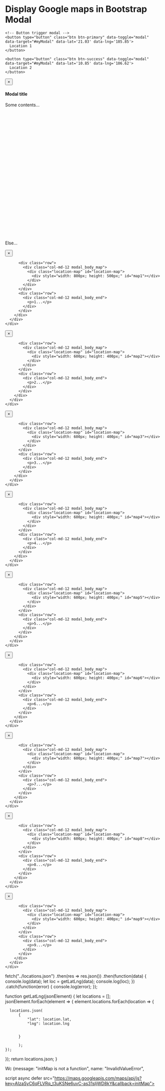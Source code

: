 <!DOCTYPE html>
<html>

<head>
  <link rel="stylesheet" href="https://cdnjs.cloudflare.com/ajax/libs/twitter-bootstrap/3.3.6/css/bootstrap.min.css">
</head>

<body>
  <div class="container-fluid">
    <h1>Display Google maps in Bootstrap Modal</h1>

    <!-- Button trigger modal -->
    <button type="button" class="btn btn-primary" data-toggle="modal" data-target="#myModal" data-lat='21.03' data-lng='105.85'>
      Location 1
    </button>

    <button type="button" class="btn btn-success" data-toggle="modal" data-target="#myModal" data-lat='10.85' data-lng='106.62'>
      Location 2
    </button>
  </div>

  <!-- Modal -->
  <div class="modal fade" id="myModal" tabindex="-1" role="dialog" aria-labelledby="myModalLabel">
    <div class="modal-dialog modal-lg" role="document">
      <div class="modal-content">
        <div class="modal-header">
          <button type="button" class="close" data-dismiss="modal" aria-label="Close"><span aria-hidden="true">&times;</span></button>
          <h4 class="modal-title" id="myModalLabel">Modal title</h4>
        </div>
        <div class="modal-body">
          <div class="row">
            <div class="col-md-12 modal_body_content">
              <p>Some contents...</p>
            </div>
          </div>
          <div class="row">
            <div class="col-md-12 modal_body_map">
              <div class="location-map" id="location-map">
                <div style="width: 600px; height: 400px;" id="map_canvas"></div>
              </div>
            </div>
          </div>
          <div class="row">
            <div class="col-md-12 modal_body_end">
              <p>Else...</p>
            </div>
          </div>
        </div>
      </div>
    </div>
  </div>

  <!-- Placed at the end of the document so the pages load faster -->
  <script src="//ajax.googleapis.com/ajax/libs/jquery/1.12.0/jquery.min.js"></script>
  <script src="//maps.googleapis.com/maps/api/js"></script>
  <script src="https://cdnjs.cloudflare.com/ajax/libs/twitter-bootstrap/3.3.6/js/bootstrap.min.js"></script>
  <script src="script.js"></script>
</body>

</html>





<!--
  <div class="container-fluid">
     <div class="row">
       <div class="col-col-sm-12 col-md-6 col-lg-4">
         <div class="flip-box">
           <div class="flip-box-inner">
             <div class="flip-box-front"><img src="/assets/images/biking.jpg" alt="Paris" style="width:300px;height:200px"></div>
             <div class="flip-box-back">
               <h2>Paris</h2>
               <p>What an amazing city</p> <button type="button" class="btn btn-primary" data-toggle="modal" data-target="#myModal1" data-lat='21.03' data-lng='105.85'>
         Location 1
       </button>
       </div>
           </div>
         </div>
       </div>
       
       <div class="col-col-sm-12 col-md-6 col-lg-4">
         <div class="flip-box">
           <div class="flip-box-inner">
             <div class="flip-box-front"><img src="assets/images/climbingsm.jpg" alt="Paris" style="width:300px;height:200px"></div>
             <div class="flip-box-back">
               <h2>Yosamite Rock Climbing</h2>
               <p>What an amazing city</p> <button type="button" class="btn btn-primary" data-toggle="modal" data-target="#myModal2" data-lat='21.03' data-lng='105.85'>
         Location 2
       </button>
             </div>
           </div>
         </div>
       </div>
       
       <div class="col-col-sm-12 col-md-6 col-lg-4">
         <div class="flip-box">
           <div class="flip-box-inner">
             <div class="flip-box-front"><img src="assets/images/everest.jpg" alt="Paris" style="width:300px;height:200px"></div>
             <div class="flip-box-back">
               <h2>Mount Everest Hiking</h2>
               <p>What an amazing city</p> <button type="button" class="btn btn-primary" data-toggle="modal" data-target="#myModal3" data-lat='21.03' data-lng='105.85'>
         Location 3
       </button>
             </div>
           </div>
         </div>
       </div>
       
       <div class="col-col-sm-12 col-md-6 col-lg-4 my-2">
         <div class="flip-box">
           <div class="flip-box-inner">
             <div class="flip-box-front"><img src="assets/images/womansurfing2.jpg" alt="Paris" style="width:300px;height:200px"></div>
             <div class="flip-box-back">
               <h2>Surfing the Coastline</h2>
               <p>What an amazing city</p> <button type="button" class="btn btn-primary" data-toggle="modal" data-target="#myModal4" data-lat='21.03' data-lng='105.85'>
         Location 4
       </button>
             </div>
           </div>
         </div>
       </div>
       
       <div class="col-col-sm-12 col-md-6 col-lg-4 my-2">
         <div class="flip-box">
           <div class="flip-box-inner">
             <div class="flip-box-front"><img src="assets/images/skiingsm.jpg" alt="Paris" style="width:300px;height:200px"></div>
             <div class="flip-box-back">
               <h2>Skiing The French Alps</h2>
               <p>What an amazing city</p><button type="button" class="btn btn-primary" data-toggle="modal" data-target="#myModal5" data-lat='21.03' data-lng='105.85'>
         Location 5
       </button>
             </div>
           </div>
         </div>
       </div>
       <div class="col-col-sm-12 col-md-6 col-lg-4 my-2">
         <div class="flip-box">
           <div class="flip-box-inner">
             <div class="flip-box-front"><img src="assets/images/skydive.jpg" alt="Paris" style="width:300px;height:200px"></div>
             <div class="flip-box-back">
               <h2>Paris</h2>
               <p>What an amazing city</p><button type="button" class="btn btn-primary" data-toggle="modal" data-target="#myModal6" data-lat='21.03' data-lng='105.85'>
         Location 6
       </button>
             </div>
           </div>
         </div>
       </div>
       
       <div class="col-col-sm-12 col-md-6 col-lg-4">
         <div class="flip-box">
           <div class="flip-box-inner">
             <div class="flip-box-front"><img src="assets/images/sharkadventure.jpg" alt="Paris" style="width:300px;height:200px"></div>
             <div class="flip-box-back">
               <h2>Australian Shark Diving</h2>
               <p>What an amazing city</p><button type="button" class="btn btn-primary" data-toggle="modal" data-target="#myModal7" data-lat='21.03' data-lng='105.85'>
         Location 7
       </button>
             </div>
           </div>
         </div>
       </div>
       
       <div class="col-col-sm-12 col-md-6 col-lg-4">
         <div class="flip-box">
           <div class="flip-box-inner">
             <div class="flip-box-front"><img src="assets/images/nileboat.jpg" alt="Paris" style="width:300px;height:200px"></div>
             <div class="flip-box-back">
               <h2>Sailing The Nile</h2>
               <p>What an amazing city</p><button type="button" class="btn btn-primary" data-toggle="modal" data-target="#myModal8" data-lat='21.03' data-lng='105.85'>
         Location 8
       </button>
             </div>
           </div>
         </div>
       </div>
       
       <div class="col-col-sm-12 col-md-6 col-lg-4">
         <div class="flip-box">
           <div class="flip-box-inner">
             <div class="flip-box-front"><img src="assets/images/dubaibuggys.jpeg" alt="Paris" style="width:300px;height:200px"></div>
             <div class="flip-box-back">
               <h2>Dubai Buggying</h2>
               <p>What an amazing city</p><button type="button" class="btn btn-primary" data-toggle="modal" data-target="#myModal9" data-lat='21.03' data-lng='105.85'>
         Location 9
       </button>
             </div>
           </div>
         </div>
       </div>
     </div>
    </div> 
   
-->
   
<!--
 <!--modal 1--> 
<div class="modal fade" id="myModal1" tabindex="-1" role="dialog">
    <div class="modal-dialog modal-lg" role="document">
      <div class="modal-content">
        <div class="modal-header">
          <button type="button" class="close" data-dismiss="modal" aria-label="Close"><span aria-hidden="true">&times;</span></button>
        </div>
        <div class="modal-body">
    
          <div class="row">
            <div class="col-md-12 modal_body_map">
              <div class="location-map" id="location-map">
                <div style="width: 800px; height: 500px;" id="map1"></div>
              </div>
            </div>
          </div>
          <div class="row">
            <div class="col-md-12 modal_body_end">
              <p>1...</p>
            </div>
          </div>
        </div>
      </div>
    </div>
  </div>
  
   <!--modal 2--> 
<div class="modal fade" id="myModal2" tabindex="-1" role="dialog">
    <div class="modal-dialog modal-lg" role="document">
      <div class="modal-content">
        <div class="modal-header">
          <button type="button" class="close" data-dismiss="modal" aria-label="Close"><span aria-hidden="true">&times;</span></button>
        </div>
        <div class="modal-body">
    
          <div class="row">
            <div class="col-md-12 modal_body_map">
              <div class="location-map" id="location-map">
                <div style="width: 600px; height: 400px;" id="map2"></div>
              </div>
            </div>
          </div>
          <div class="row">
            <div class="col-md-12 modal_body_end">
              <p>2...</p>
            </div>
          </div>
        </div>
      </div>
    </div>
  </div>
  
   <!--modal 3--> 
<div class="modal fade" id="myModal3" tabindex="-1" role="dialog">
    <div class="modal-dialog modal-lg" role="document">
      <div class="modal-content">
        <div class="modal-header">
          <button type="button" class="close" data-dismiss="modal" aria-label="Close"><span aria-hidden="true">&times;</span></button>
        </div>
        <div class="modal-body">
    
          <div class="row">
            <div class="col-md-12 modal_body_map">
              <div class="location-map" id="location-map">
                <div style="width: 600px; height: 400px;" id="map3"></div>
              </div>
            </div>
          </div>
          <div class="row">
            <div class="col-md-12 modal_body_end">
              <p>3...</p>
            </div>
          </div>
        </div>
      </div>
    </div>
  </div>

 <!--modal 4--> 
<div class="modal fade" id="myModal4" tabindex="-1" role="dialog">
    <div class="modal-dialog modal-lg" role="document">
      <div class="modal-content">
        <div class="modal-header">
          <button type="button" class="close" data-dismiss="modal" aria-label="Close"><span aria-hidden="true">&times;</span></button>
        </div>
        <div class="modal-body">
    
          <div class="row">
            <div class="col-md-12 modal_body_map">
              <div class="location-map" id="location-map">
                <div style="width: 600px; height: 400px;" id="map4"></div>
              </div>
            </div>
          </div>
          <div class="row">
            <div class="col-md-12 modal_body_end">
              <p>4...</p>
            </div>
          </div>
        </div>
      </div>
    </div>
  </div>
  
   <!--modal 5--> 
<div class="modal fade" id="myModal5" tabindex="-1" role="dialog">
    <div class="modal-dialog modal-lg" role="document">
      <div class="modal-content">
        <div class="modal-header">
          <button type="button" class="close" data-dismiss="modal" aria-label="Close"><span aria-hidden="true">&times;</span></button>
        </div>
        <div class="modal-body">
    
          <div class="row">
            <div class="col-md-12 modal_body_map">
              <div class="location-map" id="location-map">
                <div style="width: 600px; height: 400px;" id="map5"></div>
              </div>
            </div>
          </div>
          <div class="row">
            <div class="col-md-12 modal_body_end">
              <p>5...</p>
            </div>
          </div>
        </div>
      </div>
    </div>
  </div>

 <!--modal 6--> 
<div class="modal fade" id="myModal6" tabindex="-1" role="dialog">
    <div class="modal-dialog modal-lg" role="document">
      <div class="modal-content">
        <div class="modal-header">
          <button type="button" class="close" data-dismiss="modal" aria-label="Close"><span aria-hidden="true">&times;</span></button>
        </div>
        <div class="modal-body">
    
          <div class="row">
            <div class="col-md-12 modal_body_map">
              <div class="location-map" id="location-map">
                <div style="width: 600px; height: 400px;" id="map6"></div>
              </div>
            </div>
          </div>
          <div class="row">
            <div class="col-md-12 modal_body_end">
              <p>6...</p>
            </div>
          </div>
        </div>
      </div>
    </div>
  </div>
  
   <!--modal 7--> 
<div class="modal fade" id="myModal7" tabindex="-1" role="dialog">
    <div class="modal-dialog modal-lg" role="document">
      <div class="modal-content">
        <div class="modal-header">
          <button type="button" class="close" data-dismiss="modal" aria-label="Close"><span aria-hidden="true">&times;</span></button>
        </div>
        <div class="modal-body">
    
          <div class="row">
            <div class="col-md-12 modal_body_map">
              <div class="location-map" id="location-map">
                <div style="width: 600px; height: 400px;" id="map7"></div>
              </div>
            </div>
          </div>
          <div class="row">
            <div class="col-md-12 modal_body_end">
              <p>7...</p>
            </div>
          </div>
        </div>
      </div>
    </div>
  </div>
  
   <!--modal 8--> 
<div class="modal fade" id="myModal8" tabindex="-1" role="dialog">
    <div class="modal-dialog modal-lg" role="document">
      <div class="modal-content">
        <div class="modal-header">
          <button type="button" class="close" data-dismiss="modal" aria-label="Close"><span aria-hidden="true">&times;</span></button>
        </div>
        <div class="modal-body">
    
          <div class="row">
            <div class="col-md-12 modal_body_map">
              <div class="location-map" id="location-map">
                <div style="width: 600px; height: 400px;" id="map8"></div>
              </div>
            </div>
          </div>
          <div class="row">
            <div class="col-md-12 modal_body_end">
              <p>8...</p>
            </div>
          </div>
        </div>
      </div>
    </div>
  </div>
  
   <!--modal 9--> 
<div class="modal fade" id="myModal9" tabindex="-1" role="dialog">
    <div class="modal-dialog modal-lg" role="document">
      <div class="modal-content">
        <div class="modal-header">
          <button type="button" class="close" data-dismiss="modal" aria-label="Close"><span aria-hidden="true">&times;</span></button>
        </div>
        <div class="modal-body">
    
          <div class="row">
            <div class="col-md-12 modal_body_map">
              <div class="location-map" id="location-map">
                <div style="width: 600px; height: 400px;" id="map9"></div>
              </div>
            </div>
          </div>
          <div class="row">
            <div class="col-md-12 modal_body_end">
              <p>9...</p>
            </div>
          </div>
        </div>
      </div>
    </div>
  </div>
  
  <script src="https://cdnjs.cloudflare.com/ajax/libs/jquery/3.4.1/jquery.min.js"></script>
  <script src="https://cdnjs.cloudflare.com/ajax/libs/twitter-bootstrap/3.4.1/js/bootstrap.min.js"></script>
 <script src="script.js"></script>
</body>
  

</html>

fetch("../locations.json")
  .then(res => res.json())
  .then(function(data) {
      console.log(data);
      let loc = getLatLng(data);
      console.log(loc);
  })
  .catch(function(error) {
    console.log(error);
  });
  
  
function getLatLng(jsonElement) {
  let locations = [];
  jsonElement.forEach(element => {
    element.locations.forEach(location => {
      
      locations.json(
          {
              "lat": location.lat,
              "lng": location.lng
              
              
          }
          
          );
    });
  });
  return locations.json;
}

Wc {message: "initMap is not a function", name: "InvalidValueError", 

script async defer src="https://maps.googleapis.com/maps/api/js?key=AIzaSyC6qFLVRq_t3uKSNe6uvC-as31sIjWD8kY&callback=initMap">
    </script>